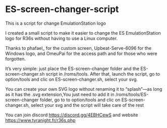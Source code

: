 # ES-screen-changer-script
This is a script for change EmulationStation logo

I created a small script to make it easier to change the ES EmulationStation logo for R36s without having to use a Linux computer.

Thanks to phafael_ for the custom screen, Upbeat-Serve-6096 for the Windows logo, and OmeuPai for the access path and for those who were forgotten.

It’s very simple: just place the ES-screen-changer folder and the ES-screen-changer.sh script in /roms/tools.
After that, launch the script, go to option/tools and clic on ES-screen-changer.sh, select your svg. 


You can create your own SVG logo without renaming it to “splash”—as long as it has the .svg extension,You just need to add it in /roms/tools/ES-screen-changer folder, go to to option/tools and clic on ES-screen-changer.sh, select your svg and the script will take care of the rest


You can join discord https://discord.gg/4EBHCewS and website https://www.tyranight.fr/r36s.php
